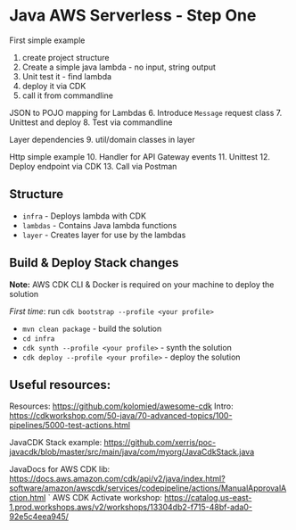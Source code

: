 # Java AWS Serverless - Step One

First simple example
1. create project structure
2. Create a simple java lambda - no input, string output
3. Unit test it - find lambda
4. deploy it via CDK
5. call it from commandline

JSON to POJO mapping for Lambdas
6. Introduce `Message` request class
7. Unittest and deploy
8. Test via commandline

Layer dependencies
9. util/domain classes in layer

Http simple example
10. Handler for API Gateway events
11. Unittest
12. Deploy endpoint via CDK
13. Call via Postman


## Structure

* `infra` - Deploys lambda with CDK
* `lambdas` - Contains Java lambda functions
* `layer` - Creates layer for use by the lambdas

## Build & Deploy Stack changes

**Note:** AWS CDK CLI & Docker is required on your machine to deploy the solution

*First time*: run `cdk bootstrap --profile <your profile>`

- `mvn clean package` - build the solution
- `cd infra`
- `cdk synth --profile <your profile>` - synth the solution
- `cdk deploy --profile <your profile>` - deploy the solution

## Useful resources:

Resources: https://github.com/kolomied/awesome-cdk
Intro: https://cdkworkshop.com/50-java/70-advanced-topics/100-pipelines/5000-test-actions.html

JavaCDK Stack example: https://github.com/xerris/poc-javacdk/blob/master/src/main/java/com/myorg/JavaCdkStack.java

JavaDocs for AWS CDK lib: https://docs.aws.amazon.com/cdk/api/v2/java/index.html?software/amazon/awscdk/services/codepipeline/actions/ManualApprovalAction.html
`
AWS CDK Activate workshop: https://catalog.us-east-1.prod.workshops.aws/v2/workshops/13304db2-f715-48bf-ada0-92e5c4eea945/
